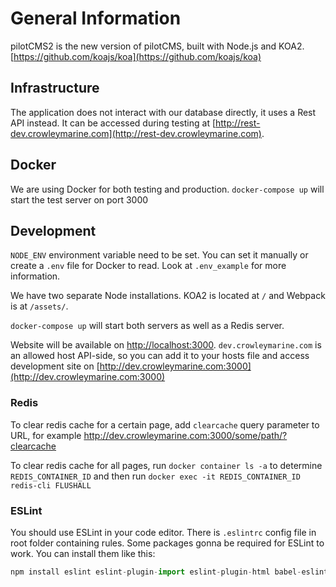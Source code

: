 # General Information
pilotCMS2 is the new version of pilotCMS, built with Node.js and KOA2.
[https://github.com/koajs/koa](https://github.com/koajs/koa)

## Infrastructure
The application does not interact with our database directly, it uses a Rest API instead. It can be accessed during testing at [http://rest-dev.crowleymarine.com](http://rest-dev.crowleymarine.com).

Docker
-
We are using Docker for both testing and production. `docker-compose up` will start the test server on port 3000

Development
-
`NODE_ENV` environment variable need to be set. You can set it manually or create a `.env` file for Docker to read. Look at `.env_example` for more information.

We have two separate Node installations. KOA2 is located at `/` and Webpack is at `/assets/`.

`docker-compose up` will start both servers as well as a Redis server.

Website will be available on [http://localhost:3000](http://localhost:3000).
`dev.crowleymarine.com` is an allowed host API-side, so you can add it to your hosts file and access development site on [http://dev.crowleymarine.com:3000](http://dev.crowleymarine.com:3000)

### Redis

To clear redis cache for a certain page, add `clearcache` query parameter to URL, for example
http://dev.crowleymarine.com:3000/some/path/?clearcache

To clear redis cache for all pages, run
`docker container ls -a`
to determine `REDIS_CONTAINER_ID` and then run
`docker exec -it REDIS_CONTAINER_ID redis-cli FLUSHALL`

### ESLint

You should use ESLint in your code editor. There is `.eslintrc` config file in root folder containing rules. Some packages gonna be required for ESLint to work. You can install them like this:

```js
npm install eslint eslint-plugin-import eslint-plugin-html babel-eslint eslint-config-airbnb-base
```
